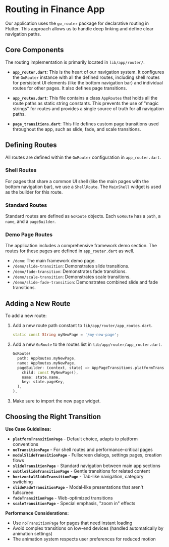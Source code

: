 # Routing in Finance App

Our application uses the `go_router` package for declarative routing in Flutter. This approach allows us to handle deep linking and define clear navigation paths.

## Core Components

The routing implementation is primarily located in `lib/app/router/`.

-   **`app_router.dart`**: This is the heart of our navigation system. It configures the `GoRouter` instance with all the defined routes, including shell routes for persistent UI elements (like the bottom navigation bar) and individual routes for other pages. It also defines page transitions.

-   **`app_routes.dart`**: This file contains a class `AppRoutes` that holds all the route paths as static string constants. This prevents the use of "magic strings" for routes and provides a single source of truth for all navigation paths.

-   **`page_transitions.dart`**: This file defines custom page transitions used throughout the app, such as slide, fade, and scale transitions.

## Defining Routes

All routes are defined within the `GoRouter` configuration in `app_router.dart`.

### Shell Routes

For pages that share a common UI shell (like the main pages with the bottom navigation bar), we use a `ShellRoute`. The `MainShell` widget is used as the builder for this route.

### Standard Routes

Standard routes are defined as `GoRoute` objects. Each `GoRoute` has a `path`, a `name`, and a `pageBuilder`.

### Demo Page Routes

The application includes a comprehensive framework demo section. The routes for these pages are defined in `app_router.dart` as well.

-   `/demo`: The main framework demo page.
-   `/demo/slide-transition`: Demonstrates slide transitions.
-   `/demo/fade-transition`: Demonstrates fade transitions.
-   `/demo/scale-transition`: Demonstrates scale transitions.
-   `/demo/slide-fade-transition`: Demonstrates combined slide and fade transitions.

## Adding a New Route

To add a new route:

1.  Add a new route path constant to `lib/app/router/app_routes.dart`.
    ```dart
    static const String myNewPage = '/my-new-page';
    ```

2.  Add a new `GoRoute` to the routes list in `lib/app/router/app_router.dart`.
    ```dart
    GoRoute(
      path: AppRoutes.myNewPage,
      name: AppRoutes.myNewPage,
      pageBuilder: (context, state) => AppPageTransitions.platformTransitionPage(
        child: const MyNewPage(),
        name: state.name,
        key: state.pageKey,
      ),
    ),
    ```

3. Make sure to import the new page widget.

## Choosing the Right Transition

**Use Case Guidelines:**

- **`platformTransitionPage`** - Default choice, adapts to platform conventions
- **`noTransitionPage`** - For shell routes and performance-critical pages
- **`modalSlideTransitionPage`** - Fullscreen dialogs, settings pages, creation flows
- **`slideTransitionPage`** - Standard navigation between main app sections
- **`subtleSlideTransitionPage`** - Gentle transitions for related content
- **`horizontalSlideTransitionPage`** - Tab-like navigation, category switching
- **`slideFadeTransitionPage`** - Modal-like presentations that aren't fullscreen
- **`fadeTransitionPage`** - Web-optimized transitions
- **`scaleTransitionPage`** - Special emphasis, "zoom in" effects

**Performance Considerations:**

- Use `noTransitionPage` for pages that need instant loading
- Avoid complex transitions on low-end devices (handled automatically by animation settings)
- The animation system respects user preferences for reduced motion 